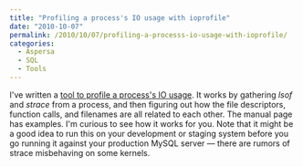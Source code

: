 ```yaml
---
title: "Profiling a process's IO usage with ioprofile"
date: "2010-10-07"
permalink: /2010/10/07/profiling-a-processs-io-usage-with-ioprofile/
categories:
  - Aspersa
  - SQL
  - Tools
---
```

I've written a [tool to profile a process's IO usage][1]. It works by gathering *lsof* and *strace* from a process, and then figuring out how the file descriptors, function calls, and filenames are all related to each other. The manual page has examples. I'm curious to see how it works for you. Note that it might be a good idea to run this on your development or staging system before you go running it against your production MySQL server &#8212; there are rumors of strace misbehaving on some kernels.

 [1]: http://aspersa.googlecode.com/svn/html/ioprofile.html
